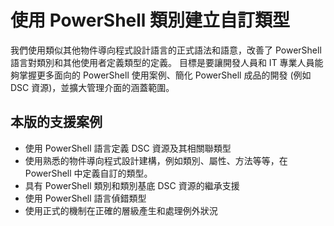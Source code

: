 # 使用 PowerShell 類別建立自訂類型

我們使用類似其他物件導向程式設計語言的正式語法和語意，改善了 PowerShell 語言對類別和其他使用者定義類型的定義。 目標是要讓開發人員和 IT 專業人員能夠掌握更多面向的 PowerShell 使用案例、簡化 PowerShell 成品的開發 (例如 DSC 資源)，並擴大管理介面的涵蓋範圍。

## 本版的支援案例

-   使用 PowerShell 語言定義 DSC 資源及其相關聯類型
-   使用熟悉的物件導向程式設計建構，例如類別、屬性、方法等等，在 PowerShell 中定義自訂的類型。
-   具有 PowerShell 類別和類別基底 DSC 資源的繼承支援
-   使用 PowerShell 語言偵錯類型
-   使用正式的機制在正確的層級產生和處理例外狀況<!--HONumber=Mar16_HO2-->
